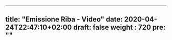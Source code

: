  ---
title: "Emissione Riba - Video"
date: 2020-04-24T22:47:10+02:00
draft: false
weight : 720
pre: "<b></b>"
--- 

